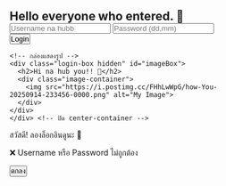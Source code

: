 <html lang="en">
 <head>
  <meta charset="UTF-8">
  <meta name="viewport" content="width=device-width, initial-scale=1.0">
  <title>Login | Kantamxs</title>
  <style>
  * { margin: 0; padding: 0; box-sizing: border-box; }

  body {
    font-family: 'Comic Sans MS', cursive, sans-serif;
    background: url('https://i.postimg.cc/ZKppQytj/20250806-180912.jpg') no-repeat center center fixed;
    background-size: cover;
    height: 100vh;
    display: flex;
    justify-content: center; /* จัดกลางแนวนอน */
    align-items: center;     /* จัดกลางแนวตั้ง */
  }

  .center-container {
    display: flex;
    flex-direction: column;
    align-items: center;
    justify-content: center;
    width: 100%;
    max-width: 500px;
  }

  .login-box {
    background: rgba(255, 240, 245, 0.6);
    backdrop-filter: blur(8px);
    -webkit-backdrop-filter: blur(8px);
    padding: 30px;
    border-radius: 20px;
    text-align: center;
    width: 100%;
    box-shadow: 0 0 20px rgba(0,0,0,0.1);
  }

  h2 {
    color: #ff69b4;
    margin-bottom: 20px;
  }

  input[type="text"],
  input[type="password"] {
    padding: 17px;
    margin: 15px 0;
    width: 100%;
    border: 2px solid #ffb6c1;
    border-radius: 10px;
    font-size: 16px;
    outline: none;
  }

  button {
    padding: 15px 25px;
    background-color: #ff69b4;
    color: white;
    border: none;
    border-radius: 10px;
    cursor: pointer;
    font-size: 16px;
  }

  .hidden { display: none; }

  .image-container img {
    max-width: 100%;
    border-radius: 15px;
    margin-top: 20px;
    box-shadow: 0 0 15px rgba(0,0,0,0.2);
  }

  /* กล่องแจ้งเตือน */
  #errorBox {
    position: fixed;
    top: 50%; left: 50%;
    transform: translate(-50%, -50%);
    background: white;
    padding: 20px 30px;
    border-radius: 15px;
    box-shadow: 0 0 20px rgba(0,0,0,0.3);
    text-align: center;
    z-index: 9999;
  }

  #errorBox p {
    margin-bottom: 15px;
    color: #ff69b4;
    font-weight: bold;
  }

  #errorBox button {
    padding: 10px 20px;
    background: #ff69b4;
    color: white;
    border: none;
    border-radius: 10px;
    cursor: pointer;
  }
   #bottomRightBox {
    position: fixed;
    bottom: 20px;
    right: 20px;
    background: rgba(255, 182, 193, 0.9);
    color: white;
    padding: 15px 20px;
    border-radius: 12px;
    font-weight: bold;
    opacity: 1;
    transition: opacity 0.5s ease; /* ค่อย ๆ ปรากฏ/หาย */
    z-index: 10000;
  }

  .hidden-bottom { 
    opacity: 0;
    pointer-events: none; /* ไม่สามารถคลิกตอนซ่อน */
  }
</style>
 </head>
 <body id="pageBody">
  <div class="center-container">
    <!-- กล่องล็อกอิน -->
    <div class="login-box" id="loginForm">
      <h2>Hello everyone who entered. 💖</h2>
      <input type="text" id="username" placeholder="Username na hubb">
      <input type="password" id="password" placeholder="Password (dd,mm)">
      <button type="button" onclick="login()">Login</button>
    </div>

    <!-- กล่องแสดงรูป -->
    <div class="login-box hidden" id="imageBox">
      <h2>Hi na hub you!! 🌸</h2>
      <div class="image-container">
        <img src="https://i.postimg.cc/FHhLwWpG/how-You-20250914-233456-0000.png" alt="My Image">
      </div>
    </div>
    </div> <!-- ปิด center-container -->

  <!-- กล่องข้อความมุมขวาล่าง -->
  <div id="bottomRightBox">สวัสดี! ลองล็อกอินดูนะ 💖</div>

  <!-- กล่องแจ้งเตือน -->
  <div id="errorBox" class="hidden">
    <p>❌ Username หรือ Password ไม่ถูกต้อง</p>
    <button onclick="closeError()">ตกลง</button>
  </div>
  <script>
  // รายชื่อผู้ใช้ พร้อมกำหนดภาพพื้นหลังและภาพแสดงผลเฉพาะของแต่ละคน
  const users = [
    {
      username: 'korawit',
      password: '0301',
      background: 'https://i.postimg.cc/ZR3vQCC6/8b57589a-f721-4045-a41f-cdce91ef30e5.jpg',
      image: 'https://i.postimg.cc/FHhLwWpG/how-You-20250914-233456-0000.png',
      greeting: 'Hi na hub you!! 🌸'
    },
    {
      username: 'kantamxs',
      password: '2606',
      background: 'https://i.postimg.cc/7Pjzx1M8/1-Clearnote.jpg',
      image: 'https://i.postimg.cc/7ZJMV3h5/IMG-20241106-193518-819.jpg',
      greeting: 'Hi na hub JuneNae~ Kantamxs! 🌸'
    }
  ];

  function login() {
    const usernameInput = document.getElementById('username').value.trim().toLowerCase();
    const passwordInput = document.getElementById('password').value.trim();

    const user = users.find(u => u.username.toLowerCase() === usernameInput && u.password === passwordInput);

    if (user) {
      // ซ่อนฟอร์มล็อกอิน
      document.getElementById('loginForm').classList.add('hidden');

      // แสดงกล่องรูป
      const imageBox = document.getElementById('imageBox');
      imageBox.classList.remove('hidden');

      // เปลี่ยนพื้นหลังตามบัญชี
      const body = document.getElementById('pageBody');
      body.style.backgroundImage = `url('${user.background}')`;
      body.style.backgroundRepeat = "no-repeat";
      body.style.backgroundSize = "cover";
      body.style.backgroundPosition = "center";

      // เปลี่ยนข้อความต้อนรับ
      imageBox.querySelector('h2').textContent = user.greeting;
      imageBox.querySelector('img').src = user.image;

      // ✅ ซ่อนกล่องมุมขวาล่าง
      console.log("ซ่อนกล่องมุมขวาล่าง");
      document.getElementById('bottomRightBox').classList.add('hidden-bottom');

    } else {
      // แสดงกล่องแจ้งเตือน
      document.getElementById('errorBox').classList.remove('hidden');
    }
  }

  function closeError() {
    document.getElementById('errorBox').classList.add('hidden');
  }
</script>
